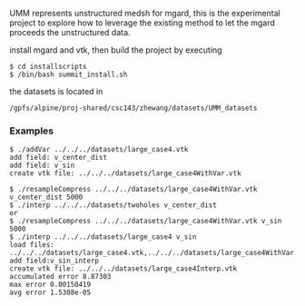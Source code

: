 UMM represents unstructured medsh for mgard, this is the experimental project to explore
how to leverage the existing method to let the mgard proceeds the unstructured data.


install mgard and vtk, then build the project by executing

```
$ cd installscripts
$ /bin/bash summit_install.sh
```

the datasets is located in 

```
/gpfs/alpine/proj-shared/csc143/zhewang/datasets/UMM_datasets
```

### Examples

```
$ ./addVar ../../../datasets/large_case4.vtk 
add field: v_center_dist
add field: v_sin
create vtk file: ../../../datasets/large_case4WithVar.vtk

$ ./resampleCompress ../../../datasets/large_case4WithVar.vtk v_center_dist 5000
$ ./interp ../../../datasets/twoholes v_center_dist
or
$ ./resampleCompress ../../../datasets/large_case4WithVar.vtk v_sin 5000
$ ./interp ../../../datasets/large_case4 v_sin 
load files: ../../../datasets/large_case4.vtk,../../../datasets/large_case4WithVar.vtk,../../../datasets/large_case4WithVarResample.vtk
add field:v_sin_interp
create vtk file: ../../../datasets/large_case4Interp.vtk
accumulated error 8.87303
max error 0.00150419
avg error 1.5308e-05

```



